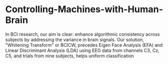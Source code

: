 # Controlling-Machines-with-Human-Brain
In BCI research, our aim is clear: enhance algorithmic consistency across subjects by addressing the variance in brain signals. Our solution, "Whitening Transform" or BCICW, precedes Eigen Face Analysis (EFA) and Linear Discriminant Analysis (LDA) using EEG data from channels C3, Cz, C5, and trials from nine subjects, helps uniform classification 
